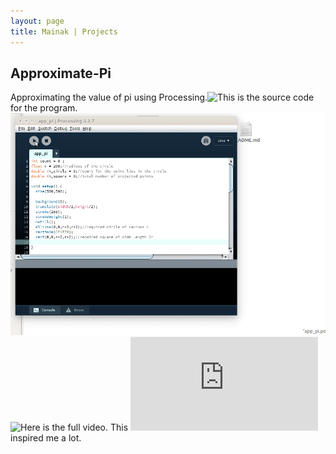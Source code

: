 ```yaml
---
layout: page
title: Mainak | Projects
---
```

## Approximate-Pi

Approximating the value of pi using Processing.![This](https://github.com/mpalrocks/Approximate-Pi) is the source code for the program.
![Gif](/final_gif.gif)
![Here](https://www.youtube.com/watch?v=9_CuOAfGl7I) is the full video.
This ![article](http://www.physics.ohio-state.edu/%7Eorban/math_coding/pi_graphical/index.html) inspired me a lot.